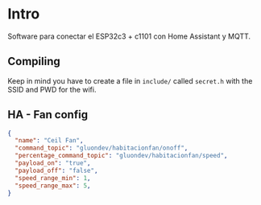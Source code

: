 # Intro

Software para conectar el ESP32c3 + c1101 con Home Assistant y MQTT.

## Compiling

Keep in mind you have to create a file in `include/` called `secret.h` with the SSID and PWD for the wifi.

## HA - Fan config

```json
{ 
  "name": "Ceil Fan",
  "command_topic": "gluondev/habitacionfan/onoff", 
  "percentage_command_topic": "gluondev/habitacionfan/speed",
  "payload_on": "true", 
  "payload_off": "false", 
  "speed_range_min": 1,
  "speed_range_max": 5,
}
```